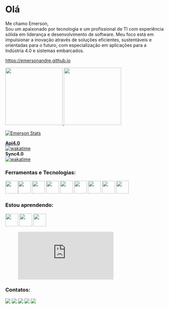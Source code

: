 Olá
================================================    
Me chamo Emerson,<br>
Sou um apaixonado por tecnologia e um profissional de TI com experiência sólida em liderança e desenvolvimento de software. Meu foco está em impulsionar a inovação através de soluções eficientes, sustentáveis e orientadas para o futuro, com especialização em aplicações para a Indústria 4.0 e sistemas embarcados.

https://emersonandre.github.io

<div>
<a href="https://github.com/emersonandre">
<img height="180em" src="https://github-readme-stats.vercel.app/api/top-langs/?username=emersonandre&layout=compact&langs_count=7&theme=dracula"/>
<img height="180em" src="https://github-readme-stats.vercel.app/api?username=emersonandre&show_icons=true&theme=dracula&include_all_commits=true&count_private=true"/>
</div>
          
![Emerson Stats](https://github-readme-stats.vercel.app/api/wakatime?username=emersonandre&langs_count=8&theme=dracula&show_icons=true&layout=compact)

<div><b>Api4.0</b></div>
<a href="https://wakatime.com/@emersonandre"><img src="https://wakatime.com/badge/user/de487e43-5846-4ab7-b4c6-3bfcdd37d54b/project/39e0c006-1833-4e4b-99ff-a8ced305b774.svg?style=fot-the-badge" alt="wakatime"></a>

<div><b>Sync4.0</b></div>
<a href="https://wakatime.com/@emersonandre"><img src="https://wakatime.com/badge/user/de487e43-5846-4ab7-b4c6-3bfcdd37d54b/project/5d7e2353-1399-40fd-8c56-e43e10682b21.svg" alt="wakatime"></a>


### Ferramentas e Tecnologias:
<img src="https://cdn.jsdelivr.net/gh/devicons/devicon/icons/git/git-original.svg" width="40" height="40"/><img src="https://cdn.jsdelivr.net/gh/devicons/devicon/icons/csharp/csharp-original.svg" width="40" height="40"/>
<img src="https://cdn.jsdelivr.net/gh/devicons/devicon/icons/docker/docker-plain-wordmark.svg" width="40" height="40" />
<img src="https://cdn.jsdelivr.net/gh/devicons/devicon/icons/mysql/mysql-original.svg" width="40" height="40" />
<img src="https://cdn.jsdelivr.net/gh/devicons/devicon/icons/php/php-plain.svg" width="40" height="40" />
<img src="https://cdn.jsdelivr.net/gh/devicons/devicon/icons/python/python-original-wordmark.svg" width="40" height="40" />
<img src="https://cdn.jsdelivr.net/gh/devicons/devicon/icons/microsoftsqlserver/microsoftsqlserver-plain-wordmark.svg" width="40" height="40" />
<img src="https://cdn.jsdelivr.net/gh/devicons/devicon/icons/amazonwebservices/amazonwebservices-plain-wordmark.svg"  width="40" height="40" />
<img src="https://cdn.jsdelivr.net/gh/devicons/devicon/icons/linux/linux-original.svg" width="40" height="40"/>   
          

### Estou aprendendo:
<img src="https://cdn.jsdelivr.net/gh/devicons/devicon/icons/java/java-original.svg" width="40" height="40"/> <img src="https://cdn.jsdelivr.net/gh/devicons/devicon/icons/dotnetcore/dotnetcore-original.svg" width="40" height="40" />
<img src="https://cdn.jsdelivr.net/gh/devicons/devicon/icons/dot-net/dot-net-original-wordmark.svg" width="40" height="40" />
          
 <figure><embed src="https://wakatime.com/share/@de487e43-5846-4ab7-b4c6-3bfcdd37d54b/c03f4ece-8e62-4159-8e96-1b28686675b5.svg"></embed></figure>         
  
<!-- ![Snake animation](https://github.com/emersonandre/emersonandre/blob/output/github-contribution-grid-snake.svg) -->
  
### Contatos:          
<div>
<a href="#" target="_blank"><img src="https://img.shields.io/badge/YouTube-FF0000?style=for-the-badge&logo=youtube&logoColor=white" target="_blank"></a>
<a href="https://instagram.com/emersonandree" target="_blank"><img src="https://img.shields.io/badge/-Instagram-%23E4405F?style=for-the-badge&logo=instagram&logoColor=white" target="_blank"></a>
<a href="https://www.twitch.tv/misterreme" target="_blank"><img src="https://img.shields.io/badge/Twitch-9146FF?style=for-the-badge&logo=twitch&logoColor=white" target="_blank"></a>
<a href = "mailto:emersonsilvestrin@live.com"><img src="https://img.shields.io/badge/Gmail-D14836?style=for-the-badge&logo=gmail&logoColor=white" target="_blank"></a>
<a href="https://www.linkedin.com/in/emerson-silvestrin-293108160/" target="_blank"><img src="https://img.shields.io/badge/-LinkedIn-%230077B5?style=for-the-badge&logo=linkedin&logoColor=white" target="_blank"></a>   
</div>

